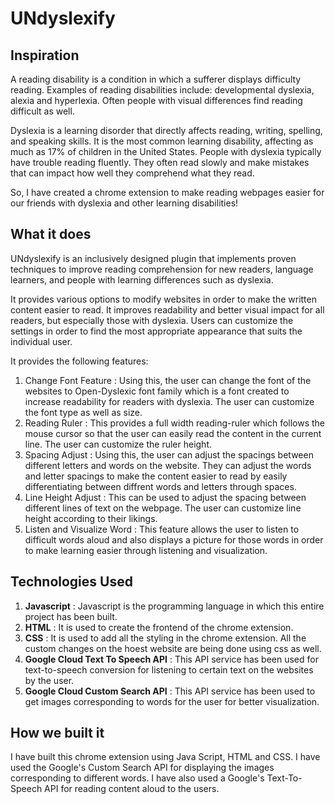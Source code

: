 # UNdyslexify

## Inspiration 
A reading disability is a condition in which a sufferer displays difficulty reading. Examples of reading disabilities include: developmental dyslexia, alexia and hyperlexia. Often people with visual differences find reading difficult as well.

Dyslexia is a learning disorder that directly affects reading, writing, spelling, and speaking skills. It is the most common learning disability, affecting as much as 17% of children in the United States. People with dyslexia typically have trouble reading fluently. They often read slowly and make mistakes that can impact how well they comprehend what they read.

So, I have created a chrome extension to make reading webpages easier for our friends with dyslexia and other learning disabilities!

## What it does

UNdyslexify is an inclusively designed plugin that implements proven techniques to improve reading comprehension for new readers, language learners, and people with learning differences such as dyslexia.

It provides various options to modify websites in order to make the written content easier to read. It improves readability and better visual impact for all readers, but especially those with dyslexia. Users can customize the settings in order to find the most appropriate appearance that suits the individual user. 

It provides the following features:

1. Change Font Feature : Using this, the user can change the font of the websites to Open-Dyslexic font family which is a font created to increase readability for readers with dyslexia. The user can customize the font type as well as size.
2. Reading Ruler : This provides a full width reading-ruler which follows the mouse cursor so that the user can easily read the content in the current line. The user can customize the ruler height.
3. Spacing Adjust : Using this, the user can adjust the spacings between different letters and words on the website. They can adjust the words and letter spacings to make the content easier to read by easily differentiating between diffrent words and letters through spaces.
4. Line Height Adjust : This can be used to adjust the spacing between different lines of text on the webpage. The user can customize line height according to their likings.
5. Listen and Visualize Word : This feature allows the user to listen to difficult words aloud and also displays a picture for those words in order to make learning easier through listening and visualization.

## Technologies Used

1. **Javascript** : Javascript is the programming language in which this entire project has been built.
2. **HTML** : It is used to create the frontend of the chrome extension.
3. **CSS** : It is used to add all the styling in the chrome extension. All the custom changes on the hoest website are being done using css as well.
5. **Google Cloud Text To Speech API** : This API service has been used for text-to-speech conversion for listening to certain text on the websites by the user.
5. **Google Cloud Custom Search API** : This API service has been used to get images corresponding to words for the user for better visualization.

## How we built it

I have built this chrome extension using Java Script, HTML and CSS. I have used the Google's Custom Search API for displaying the images corresponding to different words. I have also used a Google's Text-To-Speech API for reading content aloud to the users. 

